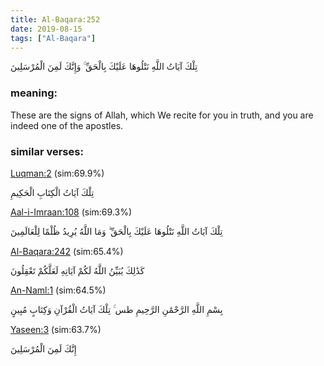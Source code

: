 ```yaml
---
title: Al-Baqara:252
date: 2019-08-15
tags: ["Al-Baqara"]
---
```

تِلْكَ آيَاتُ اللَّهِ نَتْلُوهَا عَلَيْكَ بِالْحَقِّ ۚ وَإِنَّكَ لَمِنَ الْمُرْسَلِينَ
### meaning: 
These are the signs of Allah, which We recite for you in truth, and you are indeed one of the apostles.
### similar verses: 

[Luqman:2](/31/2) (sim:69.9%)

تِلْكَ آيَاتُ الْكِتَابِ الْحَكِيمِ

[Aal-i-Imraan:108](/3/108) (sim:69.3%)

تِلْكَ آيَاتُ اللَّهِ نَتْلُوهَا عَلَيْكَ بِالْحَقِّ ۗ وَمَا اللَّهُ يُرِيدُ ظُلْمًا لِلْعَالَمِينَ

[Al-Baqara:242](/2/242) (sim:65.4%)

كَذَٰلِكَ يُبَيِّنُ اللَّهُ لَكُمْ آيَاتِهِ لَعَلَّكُمْ تَعْقِلُونَ

[An-Naml:1](/27/1) (sim:64.5%)

بِسْمِ اللَّهِ الرَّحْمَٰنِ الرَّحِيمِ طس ۚ تِلْكَ آيَاتُ الْقُرْآنِ وَكِتَابٍ مُبِينٍ

[Yaseen:3](/36/3) (sim:63.7%)

إِنَّكَ لَمِنَ الْمُرْسَلِينَ
